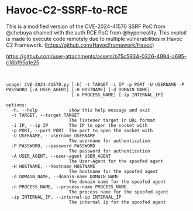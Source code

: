 # Havoc-C2-SSRF-to-RCE
This is a modified version of the CVE-2024-41570 SSRF PoC from @chebuya chained with the auth RCE PoC from @hyperreality. This exploit is made to execute code remotely due to multiple vulnerabilities in Havoc C2 Framework. (https://github.com/HavocFramework/Havoc)



https://github.com/user-attachments/assets/b75c5934-0326-4994-a695-c18bf95a1e25

<br>

```
usage: CVE-2024-41570.py [-h] -t TARGET -i IP -p PORT -U USERNAME -P PASSWORD [-A USER_AGENT] [-H HOSTNAME] [-d DOMAIN_NAME]
                         [-n PROCESS_NAME] [-ip INTERNAL_IP]

options:
  -h, --help            show this help message and exit
  -t TARGET, --target TARGET
                        The listener target in URL format
  -i IP, --ip IP        The IP to open the socket with
  -p PORT, --port PORT  The port to open the socket with
  -U USERNAME, --username USERNAME
                        The username for authentication
  -P PASSWORD, --password PASSWORD
                        The password for authentication
  -A USER_AGENT, --user-agent USER_AGENT
                        The User-Agent for the spoofed agent
  -H HOSTNAME, --hostname HOSTNAME
                        The hostname for the spoofed agent
  -d DOMAIN_NAME, --domain-name DOMAIN_NAME
                        The domain name for the spoofed agent
  -n PROCESS_NAME, --process-name PROCESS_NAME
                        The process name for the spoofed agent
  -ip INTERNAL_IP, --internal-ip INTERNAL_IP
                        The internal ip for the spoofed agent
```
